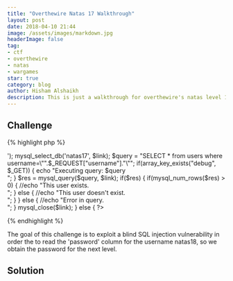 ```yaml
---
title: "Overthewire Natas 17 Walkthrough"
layout: post
date: 2018-04-10 21:44
image: /assets/images/markdown.jpg
headerImage: false
tag:
- ctf
- overthewire
- natas
- wargames
star: true
category: blog
author: Hisham Alshaikh
description: This is just a walkthrough for overthewire's natas level 17
---
```


## Challenge

{% highlight php %}
<? 
/* 
CREATE TABLE `users` ( 
  `username` varchar(64) DEFAULT NULL, 
  `password` varchar(64) DEFAULT NULL 
); 
*/ 

if(array_key_exists("username", $_REQUEST)) { 
    $link = mysql_connect('localhost', 'natas17', '<censored>'); 
    mysql_select_db('natas17', $link); 
     
    $query = "SELECT * from users where username=\"".$_REQUEST["username"]."\""; 
    if(array_key_exists("debug", $_GET)) { 
        echo "Executing query: $query<br>"; 
    } 

    $res = mysql_query($query, $link); 
    if($res) { 
    if(mysql_num_rows($res) > 0) { 
        //echo "This user exists.<br>"; 
    } else { 
        //echo "This user doesn't exist.<br>"; 
    } 
    } else { 
        //echo "Error in query.<br>"; 
    } 

    mysql_close($link); 
} else { 
?> 
{% endhighlight %}

The goal of this challenge is to exploit a blind SQL injection vulnerability in order the to read the 'password' column for the username natas18, so we obtain the password for the next level. 


## Solution


